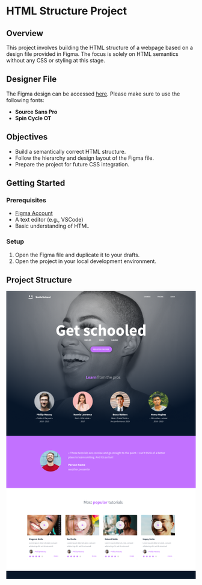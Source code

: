 # HTML Structure Project

## Overview
This project involves building the HTML structure of a webpage based on a design file provided in Figma. The focus is solely on HTML semantics without any CSS or styling at this stage.

## Designer File
The Figma design can be accessed [here](https://figma.com/some-link). Please make sure to use the following fonts:
- **Source Sans Pro**
- **Spin Cycle OT**

## Objectives
- Build a semantically correct HTML structure.
- Follow the hierarchy and design layout of the Figma file.
- Prepare the project for future CSS integration.

## Getting Started
### Prerequisites
- [Figma Account](https://figma.com/signup)
- A text editor (e.g., VSCode)
- Basic understanding of HTML

### Setup
1. Open the Figma file and duplicate it to your drafts.
2. Open the project in your local development environment.

## Project Structure

![Design Preview](./images/design-preview.png)
